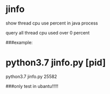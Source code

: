 # jinfo
show thread cpu use percent in java process  

query all thread cpu used over 0 percent

###example:

# python3.7 jinfo.py [pid]



 python3.7 jinfo.py 25582
 
 


###only test in ubantu!!!!!
